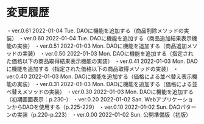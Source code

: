 # 変更履歴

  ・ver.0.61 2022-01-04 Tue. DAOに機能を追加する（商品削除メソッドの実装）
  ・ver.0.60 2022-01-04 Tue. DAOに機能を追加する（商品追加結果表示機能の実装）
  ・ver.0.51 2022-01-03 Mon. DAOに機能を追加する（商品追加メソッドの実装）
  ・ver.0.50 2022-01-03 Mon. DAOに機能を追加する（指定された価格以下の商品取得結果表示機能の実装）
  ・ver.0.41 2022-01-03 Mon. DAOに機能を追加する（指定された価格以下の商品取得メソッドの実装）
  ・ver.0.40 2022-01-03 Mon. DAOに機能を追加する（価格による並べ替え表示機能の実装）
  ・ver.0.31 2022-01-03 Mon. DAOに機能を追加する（価格による並べ替えメソッドの実装）
  ・ver.0.30 2022-01-03 Mon. DAOに機能を追加する（初期画面表示：p.230-）
  ・ver.0.20 2022-01-02 San. WebアプリケーションからDAOを使用する（p.225-229）
  ・ver.0.10 2022-01-02 Sun. DAOパターンの実装（p.220-p.223）
  ・ver.0.00 2022-01-02 Sun. 公開準備版（初版）